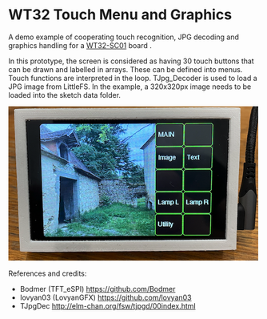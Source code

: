# WT32 Touch Menu and Graphics
A demo example of cooperating touch recognition, JPG decoding and graphics handling for a [WT32-SC01](https://www.seeedstudio.com/ESP32-Development-board-WT32-SC01-p-4735.html) board .

In this prototype, the screen is considered as having 30 touch buttons that can be drawn and labelled in arrays.
These can be defined into menus.
Touch functions are interpreted in the loop.
TJpg_Decoder is used to load a JPG image from LittleFS.  In the example, a 320x320px image needs to be loaded into the sketch data folder.


![IMG_4515](/res/WT32Menu.jpg)


References and credits:
- Bodmer (TFT_eSPI) https://github.com/Bodmer
- lovyan03 (LovyanGFX) https://github.com/lovyan03
- TJpgDec http://elm-chan.org/fsw/tjpgd/00index.html

